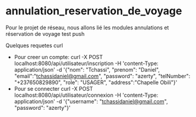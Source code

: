 # annulation_reservation_de_voyage

Pour le projet de réseau, nous allons lié les modules annulations et réservation de voyage
test push

Quelques requetes curl

- Pour creer un compte:
  curl -X POST localhost:8080/api/utilisateur/inscription -H 'content-Type: application/json' -d '{"nom": "Tchassi", "prenom": "Daniel", "email":"tchassidaniel@gmail.com", "password": "azerty", "telNumber": "+237650829890", "role": "USAGER", "address":"Chapelle Obili"}'
- Pour se connecter
  curl -X POST localhost:8080/api/utilisateur/connexion -H 'content-Type: application/json' -d '{"username": "tchassidaniel@gmail.com", "password": "azerty"}'
